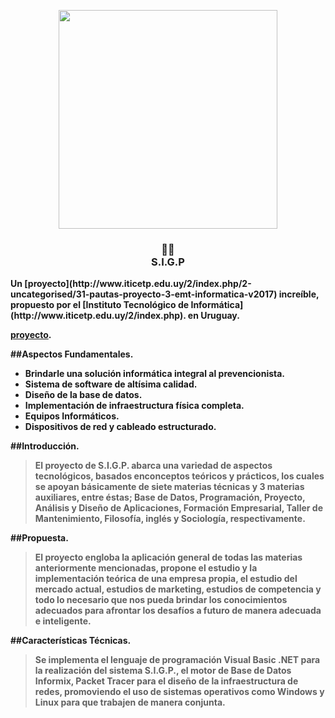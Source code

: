 <p align="center"><img src="https://i.imgur.com/ITgTRHU.png" width="350"></p>
<H3 align="center"><b>👷‍♂️ <br/>S.I.G.P</H1>
Un [proyecto](http://www.iticetp.edu.uy/2/index.php/2-uncategorised/31-pautas-proyecto-3-emt-informatica-v2017) increíble, propuesto por el [Instituto Tecnológico de Informática](http://www.iticetp.edu.uy/2/index.php). en Uruguay.
  
 [proyecto](http://www.iticetp.edu.uy/2/index.php/2-uncategorised/31-pautas-proyecto-3-emt-informatica-v2017).

##Aspectos Fundamentales.
* Brindarle una solución informática integral al prevencionista.
* Sistema de software de altísima calidad.
* Diseño de la base de datos.
* Implementación de infraestructura física completa.
* Equipos Informáticos.
* Dispositivos de red y cableado estructurado.

##Introducción.
>El proyecto de S.I.G.P. abarca una variedad de aspectos tecnológicos, basados enconceptos teóricos y prácticos, los cuales se apoyan básicamente de siete materias técnicas y 3 materias auxiliares, entre éstas; Base de Datos, Programación, Proyecto, Análisis y Diseño de Aplicaciones, Formación Empresarial, Taller de Mantenimiento, Filosofía, inglés y Sociología, respectivamente.

##Propuesta.
>El proyecto engloba la aplicación general de todas las materias anteriormente
mencionadas, propone el estudio y la implementación teórica de una empresa propia, el estudio del mercado actual, estudios de marketing, estudios de competencia y todo lo necesario que nos pueda brindar los conocimientos adecuados para afrontar los desafíos a futuro de manera adecuada e inteligente.

##Características Técnicas.
>Se implementa el lenguaje de programación Visual Basic .NET para la realización del
sistema S.I.G.P., el motor de Base de Datos Informix, Packet Tracer para el diseño de la infraestructura de redes, promoviendo el uso de sistemas operativos como Windows y Linux para que trabajen de manera conjunta.


